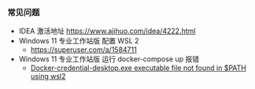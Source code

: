 ### 常见问题
- IDEA 激活地址 https://www.ajihuo.com/idea/4222.html
- Windows 11 专业工作站版 配置 WSL 2
  - https://superuser.com/a/1584711
- Windows 11 专业工作站版 运行 docker-compose up 报错
    - [Docker-credential-desktop.exe executable file not found in $PATH using wsl2](https://forums.docker.com/t/docker-credential-desktop-exe-executable-file-not-found-in-path-using-wsl2/100225/5?u=krmao)
